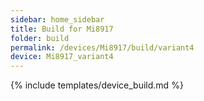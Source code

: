 ```yaml
---
sidebar: home_sidebar
title: Build for Mi8917
folder: build
permalink: /devices/Mi8917/build/variant4
device: Mi8917_variant4
---
```

{% include templates/device_build.md %}
